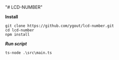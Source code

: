 "# LCD-NUMBER" 

**Install**

```
git clone https://github.com/ygout/lcd-number.git
cd lcd-number
npm install
```
***Run script***
```
ts-node .\src\main.ts
```

